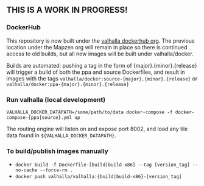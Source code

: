 ## THIS IS A WORK IN PROGRESS!

### DockerHub

This repository is now built under the [valhalla dockerhub org](https://hub.docker.com/r/valhalla/docker/). The previous location under the Mapzen org will remain in place so there is continued access to old builds, but all new images will be built under valhalla/docker.

Builds are automated: pushing a tag in the form of {major}.{minor}.{release} will trigger a build of both the ppa and source Dockerfiles, and result in images with the tags `valhalla/docker:source-{major}.{minor}.{release}` or `valhalla/docker:ppa-{major}.{minor}.{release}`

### Run valhalla (local development)
`VALHALLA_DOCKER_DATAPATH=/some/path/to/data docker-compose -f docker-compose-{ppa|source}.yml up`

The routing engine will listen on and expose port 8002, and load any tile data found in `${VALHALLA_DOCKER_DATAPATH}`.

### To build/publish images manually
* `docker build -f Dockerfile-[build|build-x86] --tag [version_tag] --no-cache --force-rm .`
* `docker push valhalla/valhalla:{build|build-x86}-[version_tag]`
